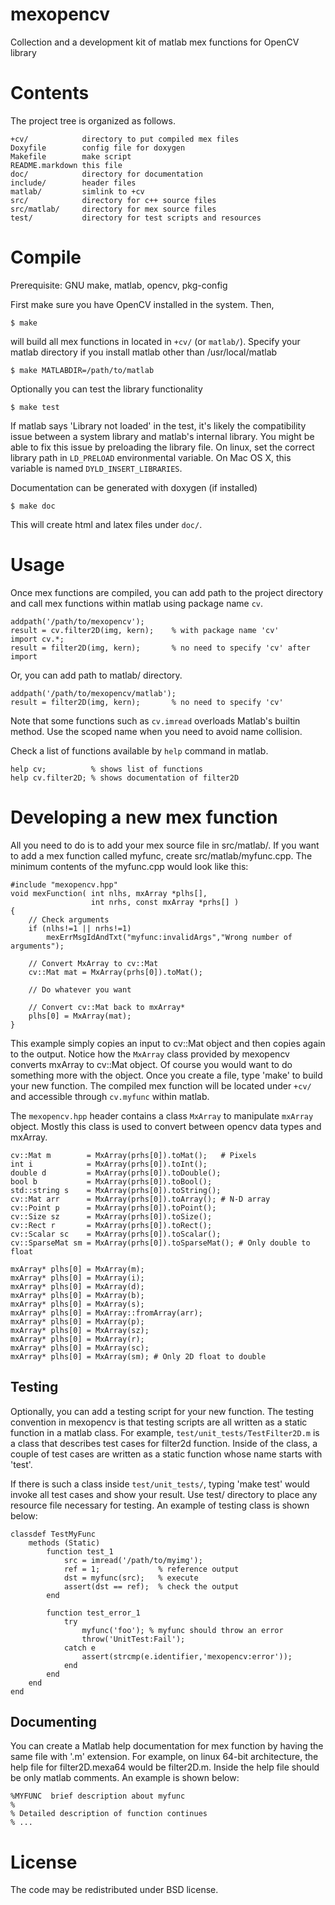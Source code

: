 mexopencv
=========

Collection and a development kit of matlab mex functions for OpenCV library


Contents
========

The project tree is organized as follows.

    +cv/            directory to put compiled mex files
    Doxyfile        config file for doxygen
    Makefile        make script
    README.markdown this file
    doc/            directory for documentation
    include/        header files
    matlab/         simlink to +cv
    src/            directory for c++ source files
    src/matlab/     directory for mex source files
    test/           directory for test scripts and resources


Compile
=======

Prerequisite: GNU make, matlab, opencv, pkg-config

First make sure you have OpenCV installed in the system. Then,

    $ make

will build all mex functions in located in `+cv/` (or `matlab/`).
Specify your matlab directory if you install matlab other than /usr/local/matlab

    $ make MATLABDIR=/path/to/matlab

Optionally you can test the library functionality

    $ make test

If matlab says 'Library not loaded' in the test, it's likely the compatibility
issue between a system library and matlab's internal library. You might be able
to fix this issue by preloading the library file. On linux, set the correct
library path in `LD_PRELOAD` environmental variable. On Mac OS X, this variable
is named `DYLD_INSERT_LIBRARIES`.

Documentation can be generated with doxygen (if installed)

    $ make doc

This will create html and latex files under `doc/`.


Usage
=====

Once mex functions are compiled, you can add path to the project directory and
call mex functions within matlab using package name `cv`.

    addpath('/path/to/mexopencv');
    result = cv.filter2D(img, kern);    % with package name 'cv'
    import cv.*;
    result = filter2D(img, kern);       % no need to specify 'cv' after import

Or, you can add path to matlab/ directory.
 
    addpath('/path/to/mexopencv/matlab');
    result = filter2D(img, kern);       % no need to specify 'cv'

Note that some functions such as `cv.imread` overloads Matlab's builtin method.
Use the scoped name when you need to avoid name collision.

Check a list of functions available by `help` command in matlab.

    help cv;          % shows list of functions
    help cv.filter2D; % shows documentation of filter2D

Developing a new mex function
=============================

All you need to do is to add your mex source file in src/matlab/. If you
want to add a mex function called myfunc, create src/matlab/myfunc.cpp.
The minimum contents of the myfunc.cpp would look like this:

    #include "mexopencv.hpp"
    void mexFunction( int nlhs, mxArray *plhs[],
                      int nrhs, const mxArray *prhs[] )
    {
    	// Check arguments
        if (nlhs!=1 || nrhs!=1)
            mexErrMsgIdAndTxt("myfunc:invalidArgs","Wrong number of arguments");
        
        // Convert MxArray to cv::Mat
        cv::Mat mat = MxArray(prhs[0]).toMat();
        
        // Do whatever you want
        
        // Convert cv::Mat back to mxArray*
        plhs[0] = MxArray(mat);
    }

This example simply copies an input to cv::Mat object and then copies again to
the output. Notice how the `MxArray` class provided by mexopencv converts
mxArray to cv::Mat object. Of course you would want to do something more with
the object. Once you create a file, type 'make' to build your new function. The
compiled mex function will be located under `+cv/` and accessible through
`cv.myfunc` within matlab.

The `mexopencv.hpp` header contains a class `MxArray` to manipulate `mxArray`
object. Mostly this class is used to convert between opencv data types and
mxArray.

    cv::Mat m        = MxArray(prhs[0]).toMat();   # Pixels
    int i            = MxArray(prhs[0]).toInt();
    double d         = MxArray(prhs[0]).toDouble();
    bool b           = MxArray(prhs[0]).toBool();
    std::string s    = MxArray(prhs[0]).toString();
    cv::Mat arr      = MxArray(prhs[0]).toArray(); # N-D array
    cv::Point p      = MxArray(prhs[0]).toPoint();
    cv::Size sz      = MxArray(prhs[0]).toSize();
    cv::Rect r       = MxArray(prhs[0]).toRect();
    cv::Scalar sc    = MxArray(prhs[0]).toScalar();
    cv::SparseMat sm = MxArray(prhs[0]).toSparseMat(); # Only double to float

    mxArray* plhs[0] = MxArray(m);
    mxArray* plhs[0] = MxArray(i);
    mxArray* plhs[0] = MxArray(d);
    mxArray* plhs[0] = MxArray(b);
    mxArray* plhs[0] = MxArray(s);
    mxArray* plhs[0] = MxArray::fromArray(arr);
    mxArray* plhs[0] = MxArray(p);
    mxArray* plhs[0] = MxArray(sz);
    mxArray* plhs[0] = MxArray(r);
    mxArray* plhs[0] = MxArray(sc);
    mxArray* plhs[0] = MxArray(sm); # Only 2D float to double


Testing
-------

Optionally, you can add a testing script for your new function. The testing
convention in mexopencv is that testing scripts are all written as a static
function in a matlab class. For example, `test/unit_tests/TestFilter2D.m` is
a class that describes test cases for filter2d function. Inside of the class,
a couple of test cases are written as a static function whose name starts with
'test'.

If there is such a class inside `test/unit_tests/`, typing 'make test' would
invoke all test cases and show your result. Use test/ directory to place any
resource file necessary for testing. An example of testing class is shown below:

    classdef TestMyFunc
        methods (Static)
            function test_1
                src = imread('/path/to/myimg');
                ref = 1;             % reference output
                dst = myfunc(src);   % execute
                assert(dst == ref);  % check the output
            end
            
            function test_error_1
                try
                    myfunc('foo'); % myfunc should throw an error
                    throw('UnitTest:Fail');
                catch e
                    assert(strcmp(e.identifier,'mexopencv:error'));
                end
            end
        end
    end

Documenting
-----------

You can create a Matlab help documentation for mex function by having the same
file with '.m' extension. For example, on linux 64-bit architecture, the help
file for filter2D.mexa64 would be filter2D.m. Inside the help file should be
only matlab comments. An example is shown below:

    %MYFUNC  brief description about myfunc
    %
    % Detailed description of function continues
    % ...

License
=======

The code may be redistributed under BSD license.
